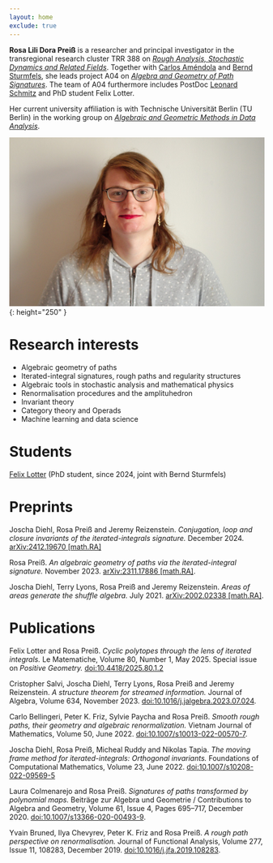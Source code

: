 ```yaml
---
layout: home
exclude: true
---
```


__Rosa Lili Dora Preiß__ is a researcher and principal investigator in the transregional research cluster TRR 388 on [_Rough Analysis, Stochastic Dynamics and Related Fields_](https://sites.google.com/view/trr388/). Together with [Carlos Améndola](http://www.luke-amendola.appspot.com/) and [Bernd Sturmfels](https://www.mpg.de/11383446/mathematik-in-den-naturwissenschaften-sturmfels), she leads project A04 on [_Algebra and Geometry of Path Signatures_](https://sites.google.com/view/trr388/research/project-group-a/project-a04). The team of A04 furthermore includes PostDoc [Leonard Schmitz](https://leonardschmitz.github.io/) and PhD student Felix Lotter.

Her current university affiliation is with Technische Universität Berlin (TU Berlin) in the working group on [_Algebraic and Geometric Methods in Data Analysis_](https://www.tu.berlin/alg-geom-data).  

![Rosa-Lili-Dora-Preiß](/images/rosa-preiss.jpg){: height="250" }

# Research interests

* Algebraic geometry of paths
* Iterated-integral signatures, rough paths and regularity structures
* Algebraic tools in stochastic analysis and mathematical physics
* Renormalisation procedures and the amplituhedron
* Invariant theory
* Category theory and Operads
* Machine learning and data science

# Students

[Felix Lotter](https://felixlotter.gitlab.io/) (PhD student, since 2024, joint with Bernd Sturmfels)

# Preprints

Joscha Diehl, Rosa Preiß and Jeremy Reizenstein. _Conjugation, loop and closure invariants of the iterated-integrals signature._ December 2024. [arXiv:2412.19670 [math.RA]](https://arxiv.org/abs/2412.19670)

Rosa Preiß. _An algebraic geometry of paths via the iterated-integral signature._ November 2023. [arXiv:2311.17886 [math.RA]](https://arxiv.org/abs/2311.17886).

Joscha Diehl, Terry Lyons, Rosa Preiß and Jeremy Reizenstein. _Areas of areas generate the shuffle algebra._ July 2021. [arXiv:2002.02338 [math.RA]](https://arxiv.org/abs/2002.02338).

# Publications

Felix Lotter and Rosa Preiß. _Cyclic polytopes through the lens of iterated integrals._ Le Matematiche, Volume 80, Number 1, May 2025. Special issue on _Positive Geometry._ [doi:10.4418/2025.80.1.2](https://lematematiche.dmi.unict.it/index.php/lematematiche/article/view/2745)

Cristopher Salvi, Joscha Diehl, Terry Lyons, Rosa Preiß and Jeremy Reizenstein. _A structure theorem for streamed information._ Journal of Algebra, Volume 634, November 2023. [doi:10.1016/j.jalgebra.2023.07.024](https://doi.org/10.1016/j.jalgebra.2023.07.024).

Carlo Bellingeri, Peter K. Friz, Sylvie Paycha and Rosa Preiß. _Smooth rough paths, their geometry and algebraic renormalization._ Vietnam Journal of Mathematics, Volume 50, June 2022. [doi:10.1007/s10013-022-00570-7](https://doi.org/10.1007/s10013-022-00570-7).

Joscha Diehl, Rosa Preiß, Micheal Ruddy and Nikolas Tapia. _The moving frame method for iterated-integrals: Orthogonal invariants._ Foundations of Computational Mathematics, Volume 23, June 2022. [doi:10.1007/s10208-022-09569-5](https://doi.org/10.1007/s10208-022-09569-5)

Laura Colmenarejo and Rosa Preiß. _Signatures of paths transformed by polynomial maps._ Beiträge zur Algebra und Geometrie / Contributions to Algebra and Geometry, Volume 61, Issue 4, Pages 695–717, December 2020. [doi:10.1007/s13366-020-00493-9](https://doi.org/10.1007/s13366-020-00493-9).

Yvain Bruned, Ilya Chevyrev, Peter K. Friz and Rosa Preiß. _A rough path perspective on renormalisation._ Journal of Functional Analysis, Volume 277, Issue 11, 108283, December 2019. [doi:10.1016/j.jfa.2019.108283](https://doi.org/10.1016/j.jfa.2019.108283).


